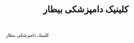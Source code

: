 ﻿---
layout: post
title: کلینیک دامپزشکی بیطار
name_en: beytar-pet-clinic
company_slug: beytar-pet-clinic
logo: 
cover: 
company_count:
founded:
location: ""
total_review: 
total_interview: 
salary_avg: 
salary_min: 
salary_max: 
rate: 
view_count: 
industry: خدمات درمانی، پزشکی و سلامت
city: تهران, تهران
size_en: S
size: 2-10 نفر
site: 
---

 کلینیک دامپزشکی بیطار


